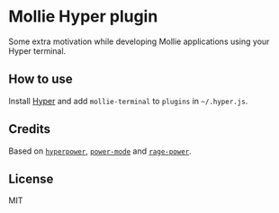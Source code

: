 
# Mollie Hyper plugin

Some extra motivation while developing Mollie applications using your Hyper terminal.

## How to use

Install [Hyper](https://hyper.is) and add `mollie-terminal`
to `plugins` in `~/.hyper.js`.

## Credits

Based on [`hyperpower`](https://github.com/zeit/hyperpower), [`power-mode`](https://atom.io/packages/power-mode) and
[`rage-power`](https://github.com/itszero/rage-power).

## License

MIT
